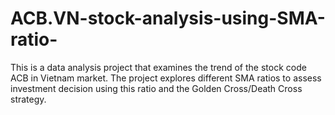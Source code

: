 # ACB.VN-stock-analysis-using-SMA-ratio-
This is a data analysis project that examines the trend of the stock code ACB in Vietnam market. The project explores different SMA ratios to assess investment decision using this ratio and the Golden Cross/Death Cross strategy. 
